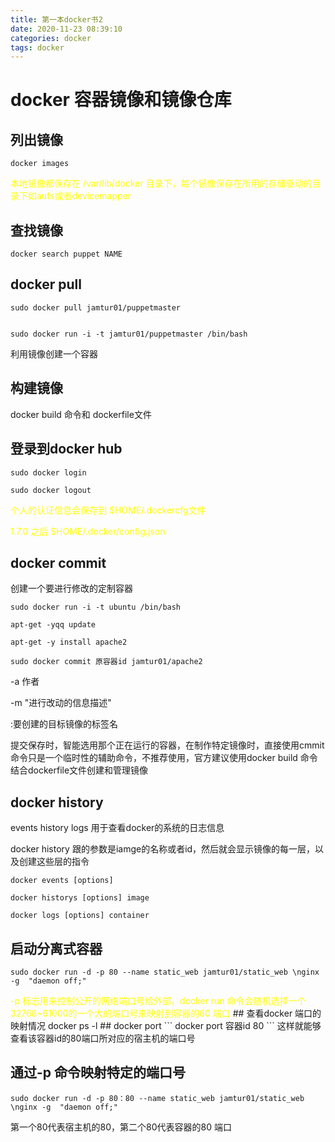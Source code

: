 ```yaml
---
title: 第一本docker书2
date: 2020-11-23 08:39:10
categories: docker
tags: docker
---
```

# docker 容器镜像和镜像仓库
## 列出镜像
```
docker images
```
<font color='yellow'>
本地镜像都保存在 /var/lib/docker 目录下，每个镜像保存在所用的存储驱动的目录下如aufs或者devicemapper
</font>

## 查找镜像
```
docker search puppet NAME
```

## docker pull
```
sudo docker pull jamtur01/puppetmaster


sudo docker run -i -t jamtur01/puppetmaster /bin/bash 
```
利用镜像创建一个容器

## 构建镜像
docker build 命令和 dockerfile文件

## 登录到docker hub

```
sudo docker login

sudo docker logout
```
<font color='yellow'>
个人的认证信息会保存到 $HOME/.dockercfg文件

1.7.0 之后
$HOME/.docker/config.json
</font>

## docker commit
创建一个要进行修改的定制容器
```
sudo docker run -i -t ubuntu /bin/bash 

apt-get -yqq update

apt-get -y install apache2

sudo docker commit 原容器id jamtur01/apache2
```

-a 作者

-m "进行改动的信息描述"

:要创建的目标镜像的标签名

提交保存时，智能选用那个正在运行的容器，在制作特定镜像时，直接使用cmmit命令只是一个临时性的辅助命令，不推荐使用，官方建议使用docker build 命令结合dockerfile文件创建和管理镜像

## docker history

events history logs 用于查看docker的系统的日志信息

docker history 跟的参数是iamge的名称或者id，然后就会显示镜像的每一层，以及创建这些层的指令

```
docker events [options]

docker historys [options] image

docker logs [options] container
```


## 启动分离式容器
```
sudo docker run -d -p 80 --name static_web jamtur01/static_web \nginx -g  "daemon off;"
```

<font color='yellow'>
-p 标志用来控制公开的网络端口号给外部，docker run 命令会随机选择一个 32768~61000的一个大的端口号来映射到容器的80 端口
</font>
## 查看docker 端口的映射情况
docker ps -l
## docker port 
```
docker port 容器id 80
```
这样就能够查看该容器id的80端口所对应的宿主机的端口号

## 通过-p 命令映射特定的端口号

```
sudo docker run -d -p 80：80 --name static_web jamtur01/static_web \nginx -g  "daemon off;"
```
第一个80代表宿主机的80，第二个80代表容器的80 端口